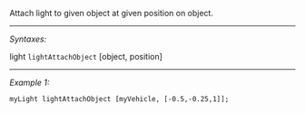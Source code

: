 Attach light to given object at given position on object.


---
*Syntaxes:*

light `lightAttachObject` [object, position]

---
*Example 1:*

```sqf
myLight lightAttachObject [myVehicle, [-0.5,-0.25,1]];
```